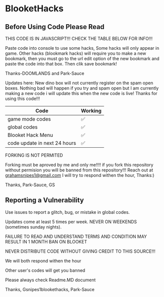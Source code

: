 # BlooketHacks
## Before Using Code Please Read




THIS CODE IS IN JAVASCRIPT!!!                 CHECK THE TABLE BELOW FOR INFO!!!



Paste code into console to use some hacks, Some hacks will only appear in game. Other hacks (blookmark hacks) will require you to make a new bookmark, then you must go to the url edit option of the new bookmark and paste the code into that box. Then clik save bookmark!   

Thanks-DOOMLANDS and Park-Sauce


Updates here:
New dino box will not currently register on the spam open boxes. Nothing bad will happen if you try and spam open but I am currently making a new code i will update this when the new code is live! Thanks for using this code!!!



| Code |   Working        |
| ------- | ------------------ |
| game mode codes  | ✅
| global codes | :white_check_mark: |
| Blooket Hack Menu | ✅|
| code update in next 24 hours  | ✅ |






FORKING IS NOT PERMITED

Forking must be aproved by me and only me!!!! if you fork this repository without permision you will be banned from this repository!!! Reach out at grahamsnipes1@gmail.com I will try to respond withen the hour, Thanks:)

Thanks, Park-Sauce, GS






## Reporting a Vulnerability

Use issues to report a glitch, bug, or mistake in global codes.

Updates come at least 5 times per week. NEVER ON WEEKENDS (sometimes sunday nights).



FAILURE TO READ AND UNDERSTAND TERMS AND CONDITION MAY RESULT IN 1 MONTH BAN ON BLOOKET


NEVER DISTRIBUTE CODE WITHOUT GIVING CREDIT TO THIS SOURCE!!!





We will both respond withen the hour

Other user's codes will get you banned




Please always check Readme.MD document




Thanks, Gsnipes1blookethacks, Park-Sauce
